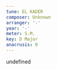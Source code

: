 ```yaml
---
tune: EL KADER
composer: Unknown
arranger: '-'
year: '-'
meter: S.M.
key: D Major
anacrusis: 0
---
```

undefined